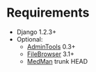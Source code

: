 # Requirements #

  * Django 1.2.3+
  * Optional:
    * [AdminTools](http://bitbucket.org/izi/django-admin-tools/wiki/Home) 0.3+
    * [FileBrowser](http://code.google.com/p/django-filebrowser/) 3.1+
    * [MedMan](http://code.google.com/p/django-medman/) trunk HEAD